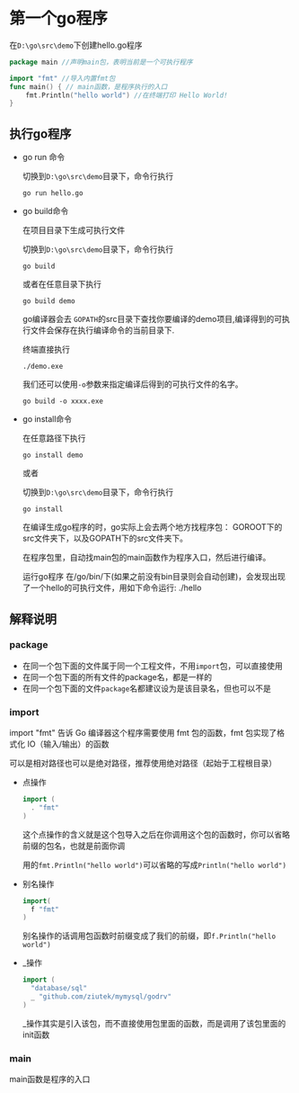 # 第一个go程序

在`D:\go\src\demo`下创建hello.go程序

```go
package main //声明main包，表明当前是一个可执行程序

import "fmt" //导入内置fmt包
func main() { // main函数，是程序执行的入口
    fmt.Println("hello world") //在终端打印 Hello World!
}
```

## 执行go程序

- go run 命令

  切换到`D:\go\src\demo`目录下，命令行执行

  ```
  go run hello.go
  ```

- go build命令

  在项目目录下生成可执行文件 

  切换到`D:\go\src\demo`目录下，命令行执行

  ```
  go build
  ```

  或者在任意目录下执行

  ```
  go build demo
  ```

  go编译器会去 `GOPATH`的src目录下查找你要编译的demo项目,编译得到的可执行文件会保存在执行编译命令的当前目录下.

  终端直接执行

  ```
  ./demo.exe
  ```

  我们还可以使用`-o`参数来指定编译后得到的可执行文件的名字。

  ```
  go build -o xxxx.exe
  ```

- go install命令

  在任意路径下执行

  ```
  go install demo
  ```

  或者

  切换到`D:\go\src\demo`目录下，命令行执行

  ```
  go install
  ```

  在编译生成go程序的时，go实际上会去两个地方找程序包： GOROOT下的src文件夹下，以及GOPATH下的src文件夹下。

  在程序包里，自动找main包的main函数作为程序入口，然后进行编译。

  运行go程序 在/go/bin/下(如果之前没有bin目录则会自动创建)，会发现出现了一个hello的可执行文件，用如下命令运行: ./hello

## 解释说明

### package 

- 在同一个包下面的文件属于同一个工程文件，不用`import`包，可以直接使用
- 在同一个包下面的所有文件的package名，都是一样的
- 在同一个包下面的文件`package`名都建议设为是该目录名，但也可以不是

### import

import "fmt" 告诉 Go 编译器这个程序需要使用 fmt 包的函数，fmt 包实现了格式化 IO（输入/输出）的函数

可以是相对路径也可以是绝对路径，推荐使用绝对路径（起始于工程根目录）

- 点操作

  ```go
  import (
  	. "fmt"
  )
  ```

  这个点操作的含义就是这个包导入之后在你调用这个包的函数时，你可以省略前缀的包名，也就是前面你调

  用的`fmt.Println("hello world")`可以省略的写成`Println("hello world")`

- 别名操作 

  ```go
  import(
  	f "fmt"
  ) 
  ```

  别名操作的话调用包函数时前缀变成了我们的前缀，即`f.Println("hello world")`

- _操作

  ```go
  import (
    "database/sql"
    _ "github.com/ziutek/mymysql/godrv"
  ) 
  ```

  _操作其实是引入该包，而不直接使用包里面的函数，而是调用了该包里面的init函数

### main

main函数是程序的入口



